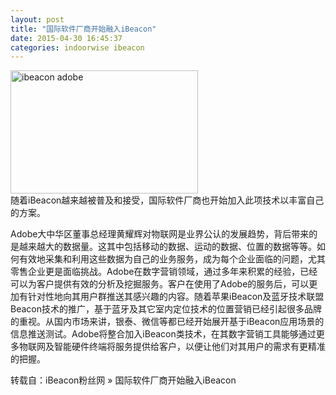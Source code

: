 ```yaml
---
layout: post
title: "国际软件厂商开始融入iBeacon"
date: 2015-04-30 16:45:37
categories: indoorwise ibeacon
---
```

<p><a href="http://www.ibeaconfans.com/wp-content/uploads/2015/03/ibeacon-adobe.jpg"><img alt="ibeacon adobe" class="alignnone size-full wp-image-1271" height="197" src="http://www.ibeaconfans.com/wp-content/uploads/2015/03/ibeacon-adobe.jpg" width="300"/></a><br/>
随着iBeacon越来越被普及和接受，国际软件厂商也开始加入此项技术以丰富自己的方案。</p>


<p>Adobe大中华区董事总经理黄耀辉对物联网是业界公认的发展趋势，背后带来的是越来越大的数据量。这其中包括移动的数据、运动的数据、位置的数据等等。如何有效地采集和利用这些数据为自己的业务服务，成为每个企业面临的问题，尤其零售企业更是面临挑战。Adobe在数字营销领域，通过多年来积累的经验，已经可以为客户提供有效的分析及挖掘服务。客户在使用了Adobe的服务后，可以更加有针对性地向其用户群推送其感兴趣的内容。随着苹果iBeacon及蓝牙技术联盟Beacon技术的推广，基于蓝牙及其它室内定位技术的位置营销已经引起很多品牌的重视。从国内市场来讲，银泰、微信等都已经开始展开基于iBeacon应用场景的信息推送测试。Adobe将整合加入iBeacon类技术，在其数字营销工具能够通过更多物联网及智能硬件终端将服务提供给客户，以便让他们对其用户的需求有更精准的把握。</p>


<p>转载自：iBeacon粉丝网 » 国际软件厂商开始融入iBeacon</p>